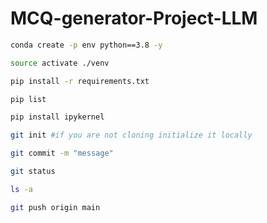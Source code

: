 # MCQ-generator-Project-LLM

```bash
conda create -p env python==3.8 -y
```
```bash
source activate ./venv
```

```bash
pip install -r requirements.txt
```
```bash
pip list
```

```bash
pip install ipykernel
```
```bash
git init #if you are not cloning initialize it locally
```
```bash
git commit -m "message"
```

```bash
git status
```
```bash
ls -a
```

```bash
git push origin main
```